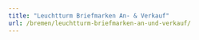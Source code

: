 ```yaml
---
title: "Leuchtturm Briefmarken An- & Verkauf"
url: /bremen/leuchtturm-briefmarken-an-und-verkauf/
---
```


